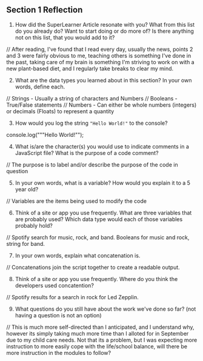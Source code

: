 ## Section 1 Reflection

1. How did the SuperLearner Article resonate with you? What from this list do you already do? Want to start doing or do more of? Is there anything not on this list, that you would add to it?

// After reading, I've found that I read every day, usually the news, points 2 and 3 were fairly obvious to me, teaching others is something I've done in the past, taking care of my brain is something I'm striving to work on with a new plant-based diet, and I regularly take breaks to clear my mind.


2. What are the data types you learned about in this section? In your own words, define each.

// Strings - Usually a string of characters and Numbers
// Booleans - True/False statements
// Numbers - Can either be whole numbers (integers) or decimals (Floats) to represent a quantity

3. How would you log the string `"Hello World!"` to the console?

console.log("""Hello World!"");

4. What is/are the character(s) you would use to indicate comments in a JavaScript file? What is the purpose of a code comment?

// The purpose is to label and/or describe the purpose of the code in question

5. In your own words, what is a variable? How would you explain it to a 5 year old?

// Variables are the items being used to modify the code

6. Think of a site or app you use frequently. What are three variables that are probably used? Which data type would each of those variables probably hold?

// Spotify search for music, rock, and band. Booleans for music and rock, string for band.

7. In your own words, explain what concatenation is.

// Concatenations join the script together to create a readable output.

8. Think of a site or app you use frequently. Where do you think the developers used concatention?

// Spotify results for a search in rock for Led Zepplin. 

9. What questions do you still have about the work we've done so far? (not having a question is not an option)

// This is much more self-directed than I anticipated, and I understand why, however its simply taking much more time than I alloted for in September due to my child care needs. Not that its a problem, but I was expecting more instruction to more easily cope with the life/school balance, will there be more instruction in the modules to follow?
